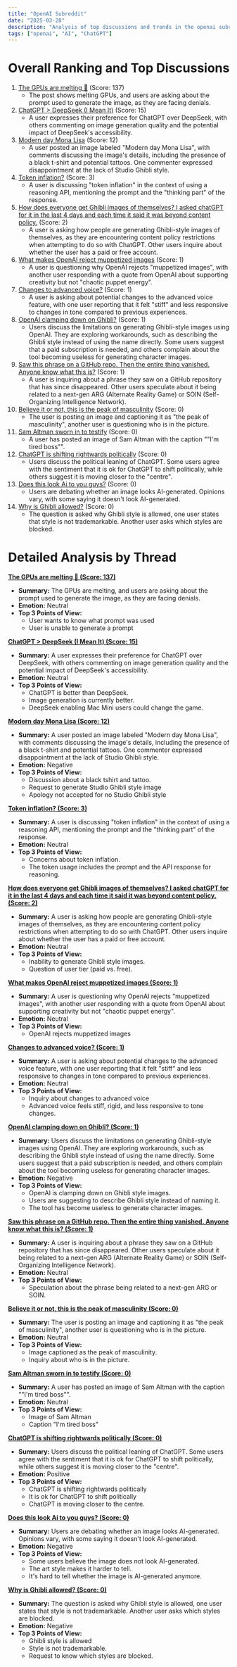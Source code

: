```yaml
---
title: "OpenAI Subreddit"
date: "2025-03-28"
description: "Analysis of top discussions and trends in the openai subreddit"
tags: ["openai", "AI", "ChatGPT"]
---
```


# Overall Ranking and Top Discussions
1.  [The GPUs are melting 🫠](https://i.redd.it/uy4r2okw7hre1.jpeg) (Score: 137)
    *   The post shows melting GPUs, and users are asking about the prompt used to generate the image, as they are facing denials.
2.  [ChatGPT > DeepSeek (I Mean It)](https://i.redd.it/3b92hvg7vgre1.jpeg) (Score: 15)
    *   A user expresses their preference for ChatGPT over DeepSeek, with others commenting on image generation quality and the potential impact of DeepSeek's accessibility.
3.  [Modern day Mona Lisa](https://www.reddit.com/gallery/1jm2iw8) (Score: 12)
    *   A user posted an image labeled "Modern day Mona Lisa", with comments discussing the image's details, including the presence of a black t-shirt and potential tattoos. One commenter expressed disappointment at the lack of Studio Ghibli style.
4.  [Token inflation?](https://www.reddit.com/r/OpenAI/comments/1jm31vq/token_inflation/) (Score: 3)
    *   A user is discussing "token inflation" in the context of using a reasoning API, mentioning the prompt and the "thinking part" of the response.
5.  [How does everyone get Ghibli images of themselves? I asked chatGPT for it in the last 4 days and each time it said it was beyond content policy.](https://i.redd.it/imtiba7yihre1.jpeg) (Score: 2)
    *   A user is asking how people are generating Ghibli-style images of themselves, as they are encountering content policy restrictions when attempting to do so with ChatGPT. Other users inquire about whether the user has a paid or free account.
6.  [What makes OpenAI reject muppetized images](https://www.reddit.com/r/OpenAI/comments/1jlzzun/what_makes_openai_reject_muppetized_images/) (Score: 1)
    *   A user is questioning why OpenAI rejects "muppetized images", with another user responding with a quote from OpenAI about supporting creativity but not "chaotic puppet energy".
7.  [Changes to advanced voice?](https://www.reddit.com/r/OpenAI/comments/1jm0dhz/changes_to_advanced_voice/) (Score: 1)
    *   A user is asking about potential changes to the advanced voice feature, with one user reporting that it felt "stiff" and less responsive to changes in tone compared to previous experiences.
8.  [OpenAI clamping down on Ghibli?](https://www.reddit.com/r/OpenAI/comments/1jm167n/openai_clamping_down_on_ghibli/) (Score: 1)
    *   Users discuss the limitations on generating Ghibli-style images using OpenAI. They are exploring workarounds, such as describing the Ghibli style instead of using the name directly. Some users suggest that a paid subscription is needed, and others complain about the tool becoming useless for generating character images.
9.  [Saw this phrase on a GitHub repo. Then the entire thing vanished. Anyone know what this is?](https://www.reddit.com/r/OpenAI/comments/1jm27rg/saw_this_phrase_on_a_github_repo_then_the_entire/) (Score: 1)
    *   A user is inquiring about a phrase they saw on a GitHub repository that has since disappeared. Other users speculate about it being related to a next-gen ARG (Alternate Reality Game) or SOIN (Self-Organizing Intelligence Network).
10. [Believe it or not, this is the peak of masculinity](https://i.redd.it/24wlstbsrgre1.jpeg) (Score: 0)
    * The user is posting an image and captioning it as "the peak of masculinity", another user is questioning who is in the picture.
11. [Sam Altman sworn in to testify](https://i.redd.it/lts5xgyyhhre1.jpeg) (Score: 0)
    * A user has posted an image of Sam Altman with the caption ""I'm tired boss"".
12. [ChatGPT is shifting rightwards politically](https://www.psypost.org/chatgpt-is-shifting-rightwards-politically/) (Score: 0)
    *   Users discuss the political leaning of ChatGPT. Some users agree with the sentiment that it is ok for ChatGPT to shift politically, while others suggest it is moving closer to the "centre".
13. [Does this look Ai to you guys?](https://www.reddit.com/gallery/1jm0aqb) (Score: 0)
    *   Users are debating whether an image looks AI-generated. Opinions vary, with some saying it doesn't look AI-generated.
14. [Why is Ghibli allowed?](https://www.reddit.com/r/OpenAI/comments/1jm3jzq/why_is_ghibli_allowed/) (Score: 0)
    *   The question is asked why Ghibli style is allowed, one user states that style is not trademarkable. Another user asks which styles are blocked.

# Detailed Analysis by Thread
**[The GPUs are melting 🫠 (Score: 137)](https://i.redd.it/uy4r2okw7hre1.jpeg)**
*  **Summary:**  The GPUs are melting, and users are asking about the prompt used to generate the image, as they are facing denials.
*  **Emotion:** Neutral
*  **Top 3 Points of View:**
    * User wants to know what prompt was used
    * User is unable to generate a prompt

**[ChatGPT > DeepSeek (I Mean It) (Score: 15)](https://i.redd.it/3b92hvg7vgre1.jpeg)**
*  **Summary:**  A user expresses their preference for ChatGPT over DeepSeek, with others commenting on image generation quality and the potential impact of DeepSeek's accessibility.
*  **Emotion:** Neutral
*  **Top 3 Points of View:**
    * ChatGPT is better than DeepSeek.
    * Image generation is currently better.
    * DeepSeek enabling Mac Mini users could change the game.

**[Modern day Mona Lisa (Score: 12)](https://www.reddit.com/gallery/1jm2iw8)**
*  **Summary:**  A user posted an image labeled "Modern day Mona Lisa", with comments discussing the image's details, including the presence of a black t-shirt and potential tattoos. One commenter expressed disappointment at the lack of Studio Ghibli style.
*  **Emotion:** Negative
*  **Top 3 Points of View:**
    * Discussion about a black tshirt and tattoo.
    * Request to generate Studio Ghibli style image
    * Apology not accepted for no Studio Ghibli style

**[Token inflation? (Score: 3)](https://www.reddit.com/r/OpenAI/comments/1jm31vq/token_inflation/)**
*  **Summary:**  A user is discussing "token inflation" in the context of using a reasoning API, mentioning the prompt and the "thinking part" of the response.
*  **Emotion:** Neutral
*  **Top 3 Points of View:**
    * Concerns about token inflation.
    * The token usage includes the prompt and the API response for reasoning.

**[How does everyone get Ghibli images of themselves? I asked chatGPT for it in the last 4 days and each time it said it was beyond content policy. (Score: 2)](https://i.redd.it/imtiba7yihre1.jpeg)**
*  **Summary:**  A user is asking how people are generating Ghibli-style images of themselves, as they are encountering content policy restrictions when attempting to do so with ChatGPT. Other users inquire about whether the user has a paid or free account.
*  **Emotion:** Neutral
*  **Top 3 Points of View:**
    * Inability to generate Ghibli style images.
    * Question of user tier (paid vs. free).

**[What makes OpenAI reject muppetized images (Score: 1)](https://www.reddit.com/r/OpenAI/comments/1jlzzun/what_makes_openai_reject_muppetized_images/)**
*  **Summary:**  A user is questioning why OpenAI rejects "muppetized images", with another user responding with a quote from OpenAI about supporting creativity but not "chaotic puppet energy".
*  **Emotion:** Neutral
*  **Top 3 Points of View:**
    * OpenAI rejects muppetized images

**[Changes to advanced voice? (Score: 1)](https://www.reddit.com/r/OpenAI/comments/1jm0dhz/changes_to_advanced_voice/)**
*  **Summary:**  A user is asking about potential changes to the advanced voice feature, with one user reporting that it felt "stiff" and less responsive to changes in tone compared to previous experiences.
*  **Emotion:** Neutral
*  **Top 3 Points of View:**
    * Inquiry about changes to advanced voice
    * Advanced voice feels stiff, rigid, and less responsive to tone changes.

**[OpenAI clamping down on Ghibli? (Score: 1)](https://www.reddit.com/r/OpenAI/comments/1jm167n/openai_clamping_down_on_ghibli/)**
*  **Summary:**  Users discuss the limitations on generating Ghibli-style images using OpenAI. They are exploring workarounds, such as describing the Ghibli style instead of using the name directly. Some users suggest that a paid subscription is needed, and others complain about the tool becoming useless for generating character images.
*  **Emotion:** Negative
*  **Top 3 Points of View:**
    * OpenAI is clamping down on Ghibli style images.
    * Users are suggesting to describe Ghibli style instead of naming it.
    * The tool has become useless to generate character images.

**[Saw this phrase on a GitHub repo. Then the entire thing vanished. Anyone know what this is? (Score: 1)](https://www.reddit.com/r/OpenAI/comments/1jm27rg/saw_this_phrase_on_a_github_repo_then_the_entire/)**
*  **Summary:**  A user is inquiring about a phrase they saw on a GitHub repository that has since disappeared. Other users speculate about it being related to a next-gen ARG (Alternate Reality Game) or SOIN (Self-Organizing Intelligence Network).
*  **Emotion:** Neutral
*  **Top 3 Points of View:**
    * Speculation about the phrase being related to a next-gen ARG or SOIN.

**[Believe it or not, this is the peak of masculinity (Score: 0)](https://i.redd.it/24wlstbsrgre1.jpeg)**
*  **Summary:** The user is posting an image and captioning it as "the peak of masculinity", another user is questioning who is in the picture.
*  **Emotion:** Neutral
*  **Top 3 Points of View:**
    *  Image captioned as the peak of masculinity.
    *  Inquiry about who is in the picture.

**[Sam Altman sworn in to testify (Score: 0)](https://i.redd.it/lts5xgyyhhre1.jpeg)**
*  **Summary:** A user has posted an image of Sam Altman with the caption ""I'm tired boss"".
*  **Emotion:** Neutral
*  **Top 3 Points of View:**
    *  Image of Sam Altman
    *  Caption "I'm tired boss"

**[ChatGPT is shifting rightwards politically (Score: 0)](https://www.psypost.org/chatgpt-is-shifting-rightwards-politically/)**
*  **Summary:**  Users discuss the political leaning of ChatGPT. Some users agree with the sentiment that it is ok for ChatGPT to shift politically, while others suggest it is moving closer to the "centre".
*  **Emotion:** Positive
*  **Top 3 Points of View:**
    * ChatGPT is shifting rightwards politically
    * It is ok for ChatGPT to shift politically
    * ChatGPT is moving closer to the centre.

**[Does this look Ai to you guys? (Score: 0)](https://www.reddit.com/gallery/1jm0aqb)**
*  **Summary:**  Users are debating whether an image looks AI-generated. Opinions vary, with some saying it doesn't look AI-generated.
*  **Emotion:** Negative
*  **Top 3 Points of View:**
    *  Some users believe the image does not look AI-generated.
    *  The art style makes it harder to tell.
    *  It's hard to tell whether the image is AI-generated anymore.

**[Why is Ghibli allowed? (Score: 0)](https://www.reddit.com/r/OpenAI/comments/1jm3jzq/why_is_ghibli_allowed/)**
*  **Summary:**  The question is asked why Ghibli style is allowed, one user states that style is not trademarkable. Another user asks which styles are blocked.
*  **Emotion:** Negative
*  **Top 3 Points of View:**
    *  Ghibli style is allowed
    *  Style is not trademarkable.
    *  Request to know which styles are blocked.
